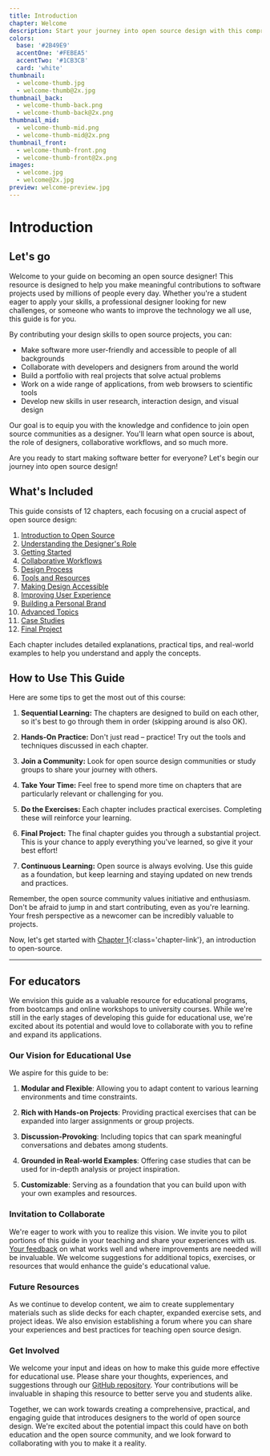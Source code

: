 ```yaml
---
title: Introduction
chapter: Welcome
description: Start your journey into open source design with this comprehensive guide. Learn how to contribute your design skills to meaningful projects and join a global community of creators.
colors:
  base: '#2B49E9'
  accentOne: '#FEBEA5'
  accentTwo: '#1CB3CB'
  card: 'white'
thumbnail:
  - welcome-thumb.jpg
  - welcome-thumb@2x.jpg
thumbnail_back:
  - welcome-thumb-back.png
  - welcome-thumb-back@2x.png
thumbnail_mid:
  - welcome-thumb-mid.png
  - welcome-thumb-mid@2x.png
thumbnail_front:
  - welcome-thumb-front.png
  - welcome-thumb-front@2x.png
images:
  - welcome.jpg
  - welcome@2x.jpg
preview: welcome-preview.jpg
---
```


# Introduction

## Let's go

Welcome to your guide on becoming an open source designer! This resource is designed to help you make meaningful contributions to software projects used by millions of people every day. Whether you're a student eager to apply your skills, a professional designer looking for new challenges, or someone who wants to improve the technology we all use, this guide is for you.

By contributing your design skills to open source projects, you can:

- Make software more user-friendly and accessible to people of all backgrounds
- Collaborate with developers and designers from around the world
- Build a portfolio with real projects that solve actual problems
- Work on a wide range of applications, from web browsers to scientific tools
- Develop new skills in user research, interaction design, and visual design

Our goal is to equip you with the knowledge and confidence to join open source communities as a designer. You'll learn what open source is about, the role of designers, collaborative workflows, and so much more.

Are you ready to start making software better for everyone? Let's begin our journey into open source design!

## What's Included

This guide consists of 12 chapters, each focusing on a crucial aspect of open source design:

1. [Introduction to Open Source](/1-open-source)
2. [Understanding the Designer's Role](/2-the-designers-role)
3. [Getting Started](/3-getting-started)
4. [Collaborative Workflows](/4-collaborative-workflows)
5. [Design Process](/5-design-process)
6. [Tools and Resources](/6-design-tools)
7. [Making Design Accessible](/7-making-design-accessible)
8. [Improving User Experience](/8-improving-ux)
9. [Building a Personal Brand](/9-personal-brand)
10. [Advanced Topics](/10-advanced-topics)
11. [Case Studies](/11-case-studies)
12. [Final Project](/12-final-project)

Each chapter includes detailed explanations, practical tips, and real-world examples to help you understand and apply the concepts.

## How to Use This Guide

Here are some tips to get the most out of this course:

1. **Sequential Learning:** The chapters are designed to build on each other, so it's best to go through them in order (skipping around is also OK).

2. **Hands-On Practice:** Don't just read – practice! Try out the tools and techniques discussed in each chapter.

3. **Join a Community:** Look for open source design communities or study groups to share your journey with others.

4. **Take Your Time:** Feel free to spend more time on chapters that are particularly relevant or challenging for you.

5. **Do the Exercises:** Each chapter includes practical exercises. Completing these will reinforce your learning.

6. **Final Project:** The final chapter guides you through a substantial project. This is your chance to apply everything you've learned, so give it your best effort!

7. **Continuous Learning:** Open source is always evolving. Use this guide as a foundation, but keep learning and staying updated on new trends and practices.

Remember, the open source community values initiative and enthusiasm. Don't be afraid to jump in and start contributing, even as you're learning. Your fresh perspective as a newcomer can be incredibly valuable to projects.

Now, let's get started with [Chapter 1](/1-open-source){:class='chapter-link'}, an introduction to open-source.

---

## For educators

We envision this guide as a valuable resource for educational programs, from bootcamps and online workshops to university courses. While we're still in the early stages of developing this guide for educational use, we're excited about its potential and would love to collaborate with you to refine and expand its applications.

### Our Vision for Educational Use

We aspire for this guide to be:

1. **Modular and Flexible**: Allowing you to adapt content to various learning environments and time constraints.

2. **Rich with Hands-on Projects**: Providing practical exercises that can be expanded into larger assignments or group projects.

3. **Discussion-Provoking**: Including topics that can spark meaningful conversations and debates among students.

4. **Grounded in Real-world Examples**: Offering case studies that can be used for in-depth analysis or project inspiration.

5. **Customizable**: Serving as a foundation that you can build upon with your own examples and resources.

### Invitation to Collaborate

We're eager to work with you to realize this vision. We invite you to pilot portions of this guide in your teaching and share your experiences with us. [Your feedback](/13-about#invitation-to-contribute) on what works well and where improvements are needed will be invaluable. We welcome suggestions for additional topics, exercises, or resources that would enhance the guide's educational value.

### Future Resources

As we continue to develop content, we aim to create supplementary materials such as slide decks for each chapter, expanded exercise sets, and project ideas. We also envision establishing a forum where you can share your experiences and best practices for teaching open source design.

### Get Involved

We welcome your input and ideas on how to make this guide more effective for educational use. Please share your thoughts, experiences, and suggestions through our [GitHub repository](https://github.com/GBKS/opendesign.guide). Your contributions will be invaluable in shaping this resource to better serve you and students alike.

Together, we can work towards creating a comprehensive, practical, and engaging guide that introduces designers to the world of open source design. We're excited about the potential impact this could have on both education and the open source community, and we look forward to collaborating with you to make it a reality.